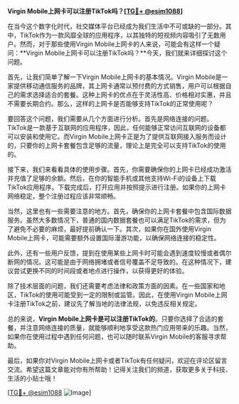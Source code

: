 **Virgin Mobile上网卡可以注册TikTok吗？[[TG💪+ @esim1088](https://t.me/s/esim1088)]**

在当今这个数字化时代，社交媒体平台已经成为我们生活中不可或缺的一部分。其中，TikTok作为一款风靡全球的应用程序，以其独特的短视频内容吸引了无数用户。然而，对于那些使用Virgin Mobile上网卡的人来说，可能会有这样一个疑问：**Virgin Mobile上网卡可以注册TikTok吗？**今天，我们就来详细探讨这个问题。

首先，让我们简单了解一下Virgin Mobile上网卡的基本情况。Virgin Mobile是一家提供移动通信服务的品牌，其上网卡通常以预付费的方式销售，用户可以根据自己的需求选择适合的套餐。这种上网卡的优点在于灵活性高、价格相对实惠，并且不需要长期合约。那么，这样的上网卡是否能够支持TikTok的正常使用呢？

要回答这个问题，我们需要从几个方面进行分析。首先是网络连接的问题。TikTok是一款基于互联网的应用程序，因此，任何能够正常访问互联网的设备都可以安装和使用它。而Virgin Mobile上网卡正是为了提供互联网接入服务而设计的，只要你的上网卡套餐包含足够的流量，理论上是完全可以支持TikTok的使用的。

接下来，我们来看看具体的使用步骤。首先，你需要确保你的上网卡已经成功激活并充值了足够的余额。然后，在你的智能手机或其他支持Wi-Fi的设备上下载TikTok应用程序。下载完成后，打开应用并按照提示进行注册。如果你的上网卡网络稳定，整个注册过程应该非常顺畅。

当然，这里也有一些需要注意的地方。首先，确保你的上网卡套餐中包含国际数据服务。虽然大多数情况下，普通的国内数据套餐也可以满足TikTok的需求，但为了避免不必要的麻烦，最好提前确认一下。其次，如果你在国外使用Virgin Mobile上网卡，可能需要额外设置国际漫游功能，以确保网络连接的稳定性。

此外，还有一些用户反馈，提到在使用某些上网卡时可能会遇到速度较慢或者偶尔断网的情况。这可能是由于网络拥堵或者信号覆盖不足导致的。在这种情况下，建议尝试更换不同的时间段或者地点进行操作，以获得更好的体验。

除了技术层面的问题，我们还需要考虑法律和政策方面的因素。在一些国家和地区，TikTok的使用可能受到一定的限制或监管。因此，在使用Virgin Mobile上网卡注册TikTok之前，建议先了解当地的法律法规，以免违反相关规定。

总的来说，**Virgin Mobile上网卡是可以注册TikTok的**。只要你选择了合适的套餐，并注意网络连接的质量，就能够顺利地享受这款热门应用带来的乐趣。当然，如果你在使用过程中遇到任何问题，也可以随时联系Virgin Mobile的客服寻求帮助。

最后，如果你对Virgin Mobile上网卡或者TikTok有任何疑问，欢迎在评论区留言交流。希望这篇文章能对你有所帮助！记得关注我们的频道，获取更多关于科技、生活的小贴士哦！

[[TG💪+ @esim1088](https://t.me/s/esim1088) ![Image](https://i.postimg.cc/4NQfJmqS/Snipaste-2025-05-13-00-14-12.png)]